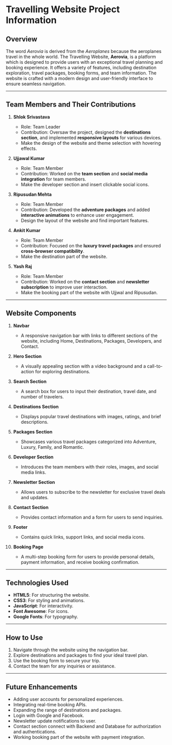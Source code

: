 # Travelling Website Project Information

## Overview
The word *Aerovia* is derived from the *Aeroplanes*  because the aeroplanes travel in the whole world. The Travelling Website, **Aerovia**, is a platform which is designed to provide users with an exceptional travel planning and booking experience. It offers a variety of features, including destination exploration, travel packages, booking forms, and team information. The website is crafted with a modern design and user-friendly interface to ensure seamless navigation.

---

## Team Members and Their Contributions

1. **Shlok Srivastava**  
   - Role: Team Leader  
   - Contribution: Oversaw the project, designed the **destinations section**, and implemented **responsive layouts** for various devices.
   - Make the design of the website and theme selection with hovering effects.

2. **Ujjawal Kumar**  
   - Role: Team Member  
   - Contribution: Worked on the **team section** and **social media integration** for team members.
   - Make the developer section and insert clickable social icons.

3. **Ripusudan Mehta**  
   - Role: Team Member  
   - Contribution: Developed the **adventure packages** and added **interactive animations** to enhance user engagement.
   - Design the layout of the website and find important features.

4. **Ankit Kumar**  
   - Role: Team Member  
   - Contribution: Focused on the **luxury travel packages** and ensured **cross-browser compatibility**.
   - Make the destination part of the website.

5. **Yash Raj**  
   - Role: Team Member  
   - Contribution: Worked on the **contact section** and **newsletter subscription** to improve user interaction.
   - Make the booking part of the website with Ujjwal and Ripusudan.

---

## Website Components

1. **Navbar**  
   - A responsive navigation bar with links to different sections of the website, including Home, Destinations, Packages, Developers, and Contact.

2. **Hero Section**  
   - A visually appealing section with a video background and a call-to-action for exploring destinations.

3. **Search Section**  
   - A search box for users to input their destination, travel date, and number of travelers.

4. **Destinations Section**  
   - Displays popular travel destinations with images, ratings, and brief descriptions.

5. **Packages Section**  
   - Showcases various travel packages categorized into Adventure, Luxury, Family, and Romantic.

6. **Developer Section**  
   - Introduces the team members with their roles, images, and social media links.

7. **Newsletter Section**  
   - Allows users to subscribe to the newsletter for exclusive travel deals and updates.

8. **Contact Section**  
   - Provides contact information and a form for users to send inquiries.

9. **Footer**  
   - Contains quick links, support links, and social media icons.

10. **Booking Page**  
    - A multi-step booking form for users to provide personal details, payment information, and receive booking confirmation.

---

## Technologies Used
- **HTML5**: For structuring the website.
- **CSS3**: For styling and animations.
- **JavaScript**: For interactivity.
- **Font Awesome**: For icons.
- **Google Fonts**: For typography.

---

## How to Use
1. Navigate through the website using the navigation bar.
2. Explore destinations and packages to find your ideal travel plan.
3. Use the booking form to secure your trip.
4. Contact the team for any inquiries or assistance.

---

## Future Enhancements
- Adding user accounts for personalized experiences.
- Integrating real-time booking APIs.
- Expanding the range of destinations and packages.
- Login with Google and Facebook.
- Newsletter update notifications to user.
- Contact section connect with Backend and Database for authorization and authentications.
- Working booking part of the website with payment integration.